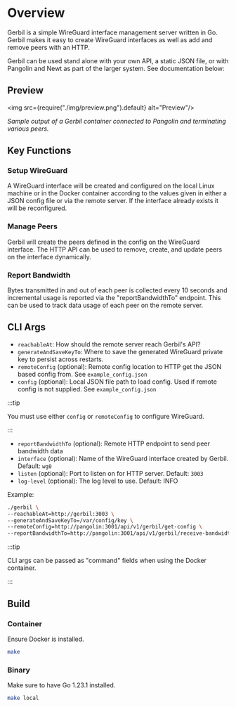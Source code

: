 # Overview

Gerbil is a simple WireGuard interface management server written in Go. Gerbil makes it easy to create WireGuard interfaces as well as add and remove peers with an HTTP.

Gerbil can be used stand alone with your own API, a static JSON file, or with Pangolin and Newt as part of the larger system. See documentation below:

## Preview

<img src={require("./img/preview.png").default} alt="Preview"/>

_Sample output of a Gerbil container connected to Pangolin and terminating various peers._

## Key Functions

### Setup WireGuard

A WireGuard interface will be created and configured on the local Linux machine or in the Docker container according to the values given in either a JSON config file or via the remote server. If the interface already exists it will be reconfigured.

### Manage Peers

Gerbil will create the peers defined in the config on the WireGuard interface. The HTTP API can be used to remove, create, and update peers on the interface dynamically.

### Report Bandwidth

Bytes transmitted in and out of each peer is collected every 10 seconds and incremental usage is reported via the "reportBandwidthTo" endpoint. This can be used to track data usage of each peer on the remote server.

## CLI Args

- `reachableAt`: How should the remote server reach Gerbil's API?
- `generateAndSaveKeyTo`: Where to save the generated WireGuard private key to persist across restarts.
- `remoteConfig` (optional): Remote config location to HTTP get the JSON based config from. See `example_config.json`
- `config` (optional): Local JSON file path to load config. Used if remote config is not supplied. See `example_config.json`

:::tip

You must use either `config` or `remoteConfig` to configure WireGuard.

:::

- `reportBandwidthTo` (optional): Remote HTTP endpoint to send peer bandwidth data
- `interface` (optional): Name of the WireGuard interface created by Gerbil. Default: `wg0`
- `listen` (optional): Port to listen on for HTTP server. Default: `3003`
- `log-level` (optional): The log level to use. Default: INFO

Example:

```bash
./gerbil \
--reachableAt=http://gerbil:3003 \
--generateAndSaveKeyTo=/var/config/key \
--remoteConfig=http://pangolin:3001/api/v1/gerbil/get-config \
--reportBandwidthTo=http://pangolin:3001/api/v1/gerbil/receive-bandwidth
```

:::tip

CLI args can be passed as "command" fields when using the Docker container.

:::

## Build

### Container 

Ensure Docker is installed.

```bash
make
```

### Binary

Make sure to have Go 1.23.1 installed.

```bash
make local
```